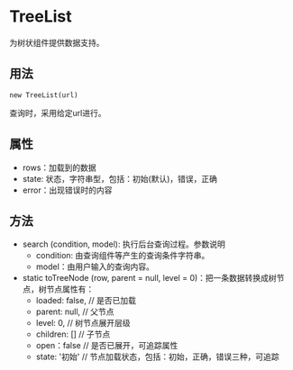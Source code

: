 # TreeList

为树状组件提供数据支持。

## 用法
```
new TreeList(url)
```
查询时，采用给定url进行。

## 属性

- rows：加载到的数据
- state: 状态，字符串型，包括：初始(默认)，错误，正确
- error：出现错误时的内容

## 方法

- search (condition, model): 执行后台查询过程。参数说明
  * condition: 由查询组件等产生的查询条件字符串。
  * model：由用户输入的查询内容。
- static toTreeNode (row, parent = null, level = 0)：把一条数据转换成树节点，树节点属性有：
  * loaded: false,  // 是否已加载
  * parent: null,   // 父节点
  * level: 0,       // 树节点展开层级
  * children: []    // 子节点
  * open：false     // 是否已展开，可追踪属性
  * state: '初始'   // 节点加载状态，包括：初始，正确，错误三种，可追踪
